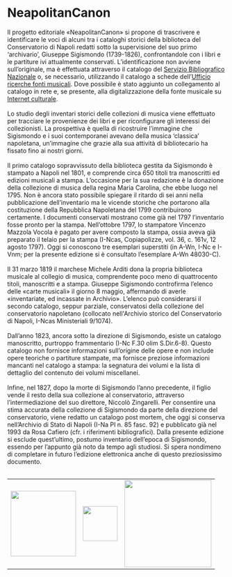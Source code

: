 # NeapolitanCanon

Il progetto editoriale «NeapolitanCanon» si propone di trascrivere e identificare le voci di alcuni tra i cataloghi storici della biblioteca del Conservatorio di Napoli redatti sotto la supervisione del suo primo ‘archivario’, Giuseppe Sigismondo (1739-1826), confrontandole con i libri e le partiture ivi attualmente conservati. L’identificazione non avviene sull’originale, ma è effettuata attraverso il catalogo del [Servizio Bibliografico Nazionale](https://opac.sbn.it/) o, se necessario, utilizzando il catalogo a schede dell’[Ufficio ricerche fonti musicali](http://www.urfm.braidense.it/cataloghi/catalogomss.php). Dove possibile è stato aggiunto un collegamento al catalogo in rete e, se presente, alla digitalizzazione della fonte musicale su [Internet culturale](http://www.internetculturale.it/).<br/><br/>
Lo studio degli inventari storici delle collezioni di musica viene effettuato per tracciare le provenienze dei libri e per riconfigurare gli interessi dei collezionisti. La prospettiva è quella di ricostruire l’immagine che Sigismondo e i suoi contemporanei avevano della musica ‘classica’ napoletana, un’immagine che grazie alla sua attività di bibliotecario ha fissato fino ai nostri giorni. <br/><br/>
Il primo catalogo sopravvissuto della biblioteca gestita da Sigismondo è stampato a Napoli nel 1801, e comprende circa 650 titoli tra manoscritti ed edizioni musicali a stampa. L’occasione per la sua redazione è la donazione della collezione di musica della regina Maria Carolina, che ebbe luogo nel 1795. Non è ancora stato possibile spiegare il ritardo di sei anni nella pubblicazione dell’inventario ma le vicende storiche che portarono alla costituzione della Repubblica Napoletana del 1799 contribuirono certamente. I documenti conservati mostrano come già nel 1797 l’inventario fosse pronto per la stampa. Nell’ottobre 1797, lo stampatore Vincenzo Mazzola Vocola è pagato per avere composto la stampa, ossia aveva già preparato il telaio per la stampa (I-Ncas, Copiapolizze, vol. 36, c. 161v, 12 agosto 1797). Oggi si conoscono tre esemplari superstiti (in A-Wn, I-Nc e I-Vnm; per la presente edizione si è consultato l’esemplare A-Wn 48030-C).<br/><br/>
Il 31 marzo 1819 il marchese Michele Arditi dona la propria biblioteca musicale al collegio di musica, comprendente poco meno di quattrocento titoli, manoscritti e a stampa. Giuseppe Sigismondo controfirma l’elenco delle «carte musicali» il giorno 8 maggio, affermando di averle «inventariate, ed incassate in Archivio». L’elenco può considerarsi il secondo catalogo, seppur parziale, conservatosi della collezione del conservatorio napoletano (collocato nell'Archivio storico del Conservatorio di Napoli, I-Ncas Ministeriali 9/1074).<br/><br/>
Dall’anno 1823, ancora sotto la direzione di Sigismondo, esiste un catalogo manoscritto, purtroppo frammentario (I-Nc F.30 olim S.Dir.6-8). Questo catalogo non fornisce informazioni sull’origine delle opere e non include opere teoriche o partiture stampate, ma fornisce preziose informazioni mancanti nel catalogo a stampa: la segnatura dei volumi e la lista di dettaglio del contenuto dei volumi miscellanei. <br/><br/>
Infine, nel 1827, dopo la morte di Sigismondo l’anno precedente, il figlio vende il resto della sua collezione al conservatorio, attraverso l’intermediazione del suo direttore, Niccolò Zingarelli. Per consentire una stima accurata della collezione di Sigismondo da parte della direzione del conservatorio, viene redatto un catalogo post mortem, che oggi si conserva nell’Archivio di Stato di Napoli (I-Na PI n. 85 fasc. 92) e pubblicato già nel 1993 da Rosa Cafiero (cfr. i riferimenti bibliografici). 
Dalla presente edizione si esclude quest’ultimo, postumo inventario dell’epoca di Sigismondo, essendo per l’appunto già noto da tempo agli studiosi. Si spera nondimeno di completare in futuro l’edizione elettronica anche di questo preziosissimo documento.
<br/><br/>

<div>
	<table border="0" cellspacing="35px" style="margin: 0 auto;text-align:center"><tbody><tr><td align="center">
			<a href="https://www.hkb.bfh.ch/en/" target="_blank"><img src="//raw.githubusercontent.com/tibonilab/inventari-di-napoli/development/static/HKB_logo_new.png" width="150px" border="0"></a>
		</td><td align="center">
			<a href="http://www.rism-ch.org" target="_blank"><img src="//raw.githubusercontent.com/tibonilab/inventari-di-napoli/development/static/logo-RISM-large-ch.png" width="80px" border="0"></a>
		</td><td align="center">
			<a href="http://www.snf.ch/it" target="_blank"><img src="//raw.githubusercontent.com/tibonilab/inventari-di-napoli/development/static/SNF_RGB_I_POS.png" width="200px" border="0"></a>
		</td></tr></tbody></table>
</div>
